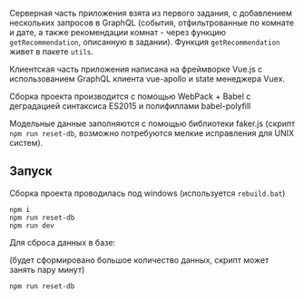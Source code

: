 Серверная часть приложения взята из первого задания, с добавлением нескольких запросов в GraphQL (события, отфильтрованные по комнате и дате, а также рекомендации комнат - через функцию `getRecommendation`, описанную в задании). Функция `getRecommendation` живет в пакете `utils`.

Клиентская часть приложения написана на фреймворке Vue.js с использованием GraphQL клиента vue-apollo и state менеджера Vuex.

Сборка проекта производится с помощью WebPack + Babel с деградацией синтаксиса ES2015 и полифиллами babel-polyfill

Модельные данные заполняются с помощью библиотеки faker.js (скрипт `npm run reset-db`, возможно потребуются мелкие исправления для UNIX систем). 

## Запуск
Сборка проекта проводилась под windows (используется `rebuild.bat`)
```
npm i
npm run reset-db
npm run dev
```

Для сброса данных в базе:

(будет сформировано большое количество данных, скрипт может занять пару минут)
```
npm run reset-db
```
